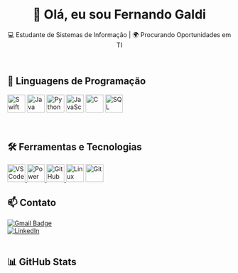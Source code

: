 <h1 align="center">👋 Olá, eu sou Fernando Galdi</h1>

<p align="center">
  💻 Estudante de Sistemas de Informação | 🌍 Procurando Oportunidades em TI
</p>
<br>

## 🚀 Linguagens de Programação
<p align="left">
  <a href="#"><img src="https://skillicons.dev/icons?i=swift" alt="Swift" height="40"/></a>
  <a href="#"><img src="https://skillicons.dev/icons?i=java" alt="Java" height="40"/></a>
  <a href="#"><img src="https://skillicons.dev/icons?i=python" alt="Python" height="40"/></a>
  <a href="#"><img src="https://skillicons.dev/icons?i=javascript" alt="JavaScript" height="40"/></a>
  <a href="#"><img src="https://skillicons.dev/icons?i=c" alt="C" height="40"/></a>
  <a href="#"><img src="https://skillicons.dev/icons?i=sql" alt="SQL" height="40"/></a>
</p>
<br>

## 🛠️ Ferramentas e Tecnologias
<p align="left">
  <a href="https://code.visualstudio.com/" target="_blank">
    <img src="https://skillicons.dev/icons?i=vscode" alt="VS Code" height="40"/>
  </a>
  <a href="https://powerbi.microsoft.com/" target="_blank">
  <img src="https://upload.wikimedia.org/wikipedia/commons/c/cf/Power_BI_Logo.svg" alt="Power BI" height="40"/>
</a>
  <a href="https://github.com/" target="_blank">
    <img src="https://skillicons.dev/icons?i=github" alt="GitHub" height="40"/>
  </a>
  <a href="#"><img src="https://skillicons.dev/icons?i=linux" alt="Linux" height="40"/></a>
  <a href="#"><img src="https://skillicons.dev/icons?i=git" alt="Git" height="40"/></a>
</p>


## 📫 Contato
[![Gmail Badge](https://img.shields.io/badge/-fernando.galdi4@gmail.com-006bed?style=flat-square&logo=Gmail&logoColor=white&link=mailto:fernando.galdi4@gmail.com)](mailto:fernando.galdi4@gmail.com)  
[![LinkedIn](https://img.shields.io/badge/-LinkedIn-blue?style=flat-square&logo=Linkedin&logoColor=white&link=https://www.linkedin.com/in/fernando-galdi-fernandes/)](https://www.linkedin.com/in/fernando-galdi-fernandes/)
<br><br>

## 📊 GitHub Stats
<p align="left">
  <img src="https://github-readme-stats.vercel.app/api?username=FGaldiF&show_icons=true&count_private=true&hide_title=true&theme=tokyonight&car_
